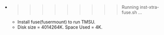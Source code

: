 * >>>>>>>>> Running inst-xtra-fuse.sh ...
  * Install fuse(fusermount) to run TMSU.
  * Disk size = 4014264K. Space Used = 4K.
